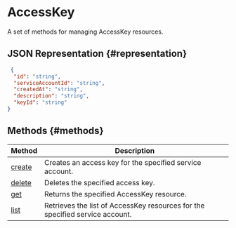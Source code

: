 # AccessKey
A set of methods for managing AccessKey resources.
## JSON Representation {#representation}
```json 
 {
  "id": "string",
  "serviceAccountId": "string",
  "createdAt": "string",
  "description": "string",
  "keyId": "string"
}
```

## Methods {#methods}
Method | Description
--- | ---
[create](create.md) | Creates an access key for the specified service account.
[delete](delete.md) | Deletes the specified access key.
[get](get.md) | Returns the specified AccessKey resource.
[list](list.md) | Retrieves the list of AccessKey resources for the specified service account.